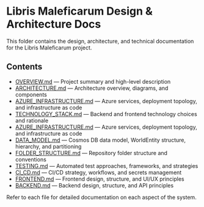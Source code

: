 # Libris Maleficarum Design & Architecture Docs

This folder contains the design, architecture, and technical documentation for the Libris Maleficarum project.

## Contents

- [OVERVIEW.md](OVERVIEW.md) — Project summary and high-level description
- [ARCHITECTURE.md](ARCHITECTURE.md) — Architecture overview, diagrams, and components
- [AZURE_INFRASTRUCTURE.md](AZURE_INFRASTRUCTURE.md) — Azure services, deployment topology, and infrastructure as code
- [TECHNOLOGY_STACK.md](TECHNOLOGY_STACK.md) — Backend and frontend technology choices and rationale
- [AZURE_INFRASTRUCTURE.md](AZURE_INFRASTRUCTURE.md) — Azure services, deployment topology, and infrastructure as code
- [DATA_MODEL.md](DATA_MODEL.md) — Cosmos DB data model, WorldEntity structure, hierarchy, and partitioning
- [FOLDER_STRUCTURE.md](FOLDER_STRUCTURE.md) — Repository folder structure and conventions
- [TESTING.md](TESTING.md) — Automated test approaches, frameworks, and strategies
- [CI_CD.md](CI_CD.md) — CI/CD strategy, workflows, and secrets management
- [FRONTEND.md](FRONTEND.md) — Frontend design, structure, and UI/UX principles
- [BACKEND.md](BACKEND.md) — Backend design, structure, and API principles

Refer to each file for detailed documentation on each aspect of the system.
